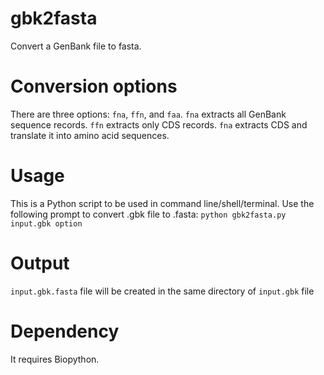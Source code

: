 # gbk2fasta
Convert a GenBank file to fasta. 

# Conversion options
There are three options: `fna`, `ffn`, and `faa`. 
`fna` extracts all GenBank sequence records.
`ffn` extracts only CDS records.
`fna` extracts CDS and translate it into amino acid sequences.

# Usage
This is a Python script to be used in command line/shell/terminal. Use the following prompt to convert .gbk file to .fasta:
`python gbk2fasta.py input.gbk option`

# Output
`input.gbk.fasta` file will be created in the same directory of `input.gbk` file

# Dependency
It requires Biopython.
